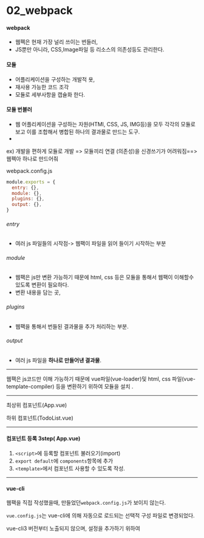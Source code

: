 

# 02_webpack

#### webpack

- 웹펙은 현재 가장 널리 쓰이는 번들러,
- JS뿐만 아니라, CSS,Image파일 등 리소스의 의존성등도 관리한다.



####  모듈

- 어플리케이션을 구성하는 개발적 욧,
- 재사용 가능한 코드 조각
- 모듈로 세부사항을 캡슐화 한다.

#### 모듈 번블러

- 웹 어플리케이션을 구성하는 자원(HTMl, CSS, JS, IMG등)을 모두 각각의 모듈로보고 이를 조합해서 병합된 하나의 결과물로 만드는 도구.
- 

ex) 개발을 편하게 모듈로 개발 => 모듈끼리 연결 (의존성)을 신경쓰기가 어려워짐==> 웹펙아 하나로 만드어줘

webpack.config.js

```js
module.exports = {
  entry: {},
  module: {},
  plugins: {},
  output: {},
}
```

###### entry 

- 여러 js 파일들의 시작점-> 웹팩이 파일을 읽어 들이기 시작하는 부분

###### module

- 웹팩은 js만 변환 가능하기 때문에 html, css 등은 모듈을 통해서 웹팩이 이해할수 있도록 변환이 필요하다.
- 변환 내용을 담는 곳,

###### plugins

- 웹팩을 통해서 번들된 결과물을 추가 처리하는 부분.

###### output

- 여러 js 파일을 **하나로 만들어낸 결과물**.

----

웹팩은 js코드만 이해 가능하기 때문에 vue파일(vue-loader)및 html, css 파일(vue-template-compiler) 등을 변환하기 위하여 모듈을 설치 .

---

최상위 컴포넌트(App.vue)

하위 컴포넌트(TodoList.vue)

---

#### 컴포넌트 등록 3step( App.vue)

1. `<script>`에 등록할 컴포넌트 불러오기(import)
2. `export default`에 `components`항목에 추가
3. `<template>`에서 컴포넌트 사용할 수 있도록 작성.

---

#### vue-cli

웹팩을 직접 작성했을때, 만들었던`webpack.config.js`가 보이지 않는다. 

`vue.config.js`는 vue-cli에 의해 자동으로 로드되는 선택적 구성 파일로 변경되었다.

vue-cli3 버전부터 노출되지 않으며, 설정을 추가하기 위하여